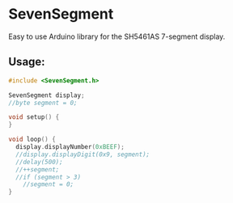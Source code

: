 # SevenSegment
Easy to use Arduino library for the SH5461AS 7-segment display.

## Usage:
```c++
#include <SevenSegment.h>

SevenSegment display;
//byte segment = 0;

void setup() {
}

void loop() {
  display.displayNumber(0xBEEF);
  //display.displayDigit(0x9, segment);
  //delay(500);
  //++segment;
  //if (segment > 3)
    //segment = 0;
}
```
